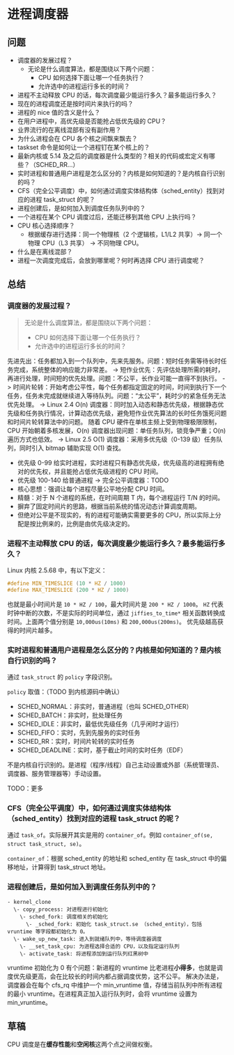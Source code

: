 # 进程调度器

## 问题

- 调度器的发展过程？
  - 无论是什么调度算法，都是围绕以下两个问题：
    - CPU 如何选择下面让哪一个任务执行？
    - 允许选中的进程运行多长的时间？
- 进程不主动释放 CPU 的话，每次调度最少能运行多久？最多能运行多久？
- 现在的进程调度还是按时间片来执行的吗？
- 进程的 nice 值的含义是什么？
- 在用户进程中，高优先级是否能抢占低优先级的 CPU？
- 业界流行的在离线混部有没有副作用？
- 为什么进程会在 CPU 各个核之间飘来飘去？
- taskset 命令是如何让一个进程钉在某个核上的？
- 最新内核或 5.14 及之后的调度器是什么类型的？相关的代码或宏定义有哪些？（SCHED_RR...）
- 实时进程和普通用户进程是怎么区分的？内核是如何知道的？是内核自行识别的吗？
- CFS（完全公平调度）中，如何通过调度实体结构体（sched_entity）找到对应的进程 task_struct 的呢？
- 进程创建后，是如何加入到调度任务队列中的？
- 一个进程在某个 CPU 调度过后，还能迁移到其他 CPU 上执行吗？
- CPU 核心选择顺序？
  - 根据缓存进行选择：同一个物理核（2 个逻辑核，L1/L2 共享）-> 同一个物理 CPU（L3 共享） -> 不同物理 CPU。
- 什么是在离线混部？
- 进程一次调度完成后，会放到哪里呢？何时再选择 CPU 进行调度呢？

## 总结

### 调度器的发展过程？

> 无论是什么调度算法，都是围绕以下两个问题：
>   - CPU 如何选择下面让哪一个任务执行？
>   - 允许选中的进程运行多长的时间？

先进先出：任务都加入到一个队列中，先来先服务。问题：短时任务需等待长时任务完成，系统整体的响应能力非常差。
->
短作业优先：先评估处理所需的耗时，再进行处理，时间短的优先处理。问题：不公平，长作业可能一直得不到执行。
->
时间片轮转：开始考虑公平性，每个任务都指定固定的时间，时间到执行下一个任务，任务未完成就继续进入等待队列。问题：“太公平”，耗时少的紧急任务无法优先处理。
->
Linux 2.4 O(n) 调度器：同时加入动态和静态优先级，根据静态优先级和任务执行情况，计算动态优先级，避免短作业优先算法的长时任务饿死问题和时间片轮转算法中的问题。
随着 CPU 硬件在单核主频上受到物理极限限制，CPU 开始朝着多核发展，O(n) 调度器出现问题：单任务队列，锁竞争严重；O(n) 遍历方式也低效。
->
Linux 2.5 O(1) 调度器：采用多优先级（0-139 级）任务队列，同时引入 bitmap 辅助实现 O(1) 查找。
  - 优先级 0-99 给实时进程，实时进程只有静态优先级，优先级高的进程拥有绝对的优先权，并且能抢占低优先级进程的 CPU 时间。
  - 优先级 100-140 给普通进程
-> 完全公平调度器：TODO
  - 核心思想：强调让每个进程尽量公平地分配 CPU 时间。
  - 精髓：对于 N 个进程的系统，在时间周期 T 内，每个进程运行 T/N 的时间。
  - 摒弃了固定时间片的思路，根据当前系统的情况动态计算调度周期。
  - 但绝对公平是不现实的，有的进程可能确实需要更多的 CPU，所以实际上分配是按比例来的，比例是由优先级决定的。

### 进程不主动释放 CPU 的话，每次调度最少能运行多久？最多能运行多久？

Linux 内核 2.5.68 中，有以下定义：

```c
#define MIN_TIMESLICE (10 * HZ / 1000)
#define MAX_TIMESLICE (200 * HZ / 1000)
```

也就是最小时间片是 `10 * HZ / 100`，最大时间片是 `200 * HZ / 1000`。
`HZ` 代表时钟中断的次数，不是实际的时间单位，通过 `jiffies_to_time*` 相关函数转换成时间。上面两个值分别是 `10,000us(10ms)` 和 `200,000us(200ms)`。
优先级越高获得的时间片越多。


### 实时进程和普通用户进程是怎么区分的？内核是如何知道的？是内核自行识别的吗？

通过 `task_struct` 的 `policy` 字段识别。

`policy` 取值：（TODO 到内核源码中确认）

- SCHED_NORMAL：非实时，普通进程（也叫 SCHED_OTHER）
- SCHED_BATCH：非实时，批处理任务
- SCHED_IDLE：非实时，最低优先级任务（几乎闲时才运行）
- SCHED_FIFO：实时，先到先服务的实时任务
- SCHED_RR：实时，时间片轮转的实时任务
- SCHED_DEADLINE：实时，基于截止时间的实时任务（EDF）

不是内核自行识别的。是进程（程序/线程）自己主动设置或外部（系统管理员、调度器、服务管理器等）手动设置。

TODO：更多


### CFS（完全公平调度）中，如何通过调度实体结构体（sched_entity）找到对应的进程 task_struct 的呢？

通过 `task_of`。实际展开其实是用的 `container_of`。例如 `container_of(se, struct task_struct, se)`。

`container_of`：根据 sched_entity 的地址和 sched_entity 在 task_struct 中的偏移地址，计算得到 task_struct 地址。


### 进程创建后，是如何加入到调度任务队列中的？

```
- kernel_clone
  \- copy_process: 对进程进行初始化
    \- sched_fork: 调度相关的初始化
      \- _sched_fork: 初始化 task_struct.se （sched_entity），包括 vruntime 等字段都初始化为 0。
  \- wake_up_new_task: 进入到就绪队列中，等待调度器调度
    \- __set_task_cpu: 为进程选择合适的 CPU，以及指定运行队列
    \- activate_task: 将进程添加到运行队列红黑树中
```

vruntime 初始化为 0 有个问题：新进程的 vruntime 比老进程**小得多**，也就是调度优先级更高，会在比较长的时间内都占据调度优势，这不公平。
解决办法是，调度器会在每个 cfs_rq 中维护一个 min_vruntime 值，存储当前队列中所有进程的最小 vruntime。在进程真正加入运行队列时，会将 vruntime 设置为 min_vruntime。

## 草稿

CPU 调度是在**缓存性能**和**空闲核**这两个点之间做权衡。
